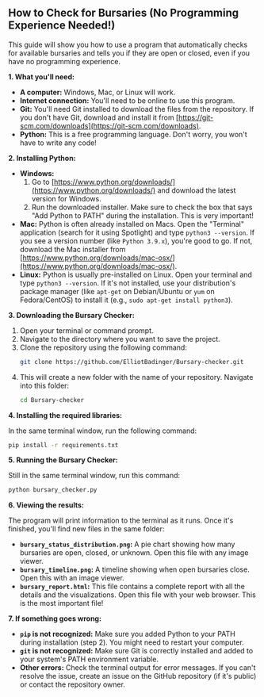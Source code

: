 ## How to Check for Bursaries (No Programming Experience Needed!)

This guide will show you how to use a program that automatically checks for available bursaries and tells you if they are open or closed, even if you have no programming experience.

**1. What you'll need:**

* **A computer:** Windows, Mac, or Linux will work.
* **Internet connection:** You'll need to be online to use this program.
* **Git:**  You'll need Git installed to download the files from the repository.  If you don't have Git, download and install it from [https://git-scm.com/downloads](https://git-scm.com/downloads).
* **Python:** This is a free programming language. Don't worry, you won't have to write any code!

**2. Installing Python:**

* **Windows:**
    1. Go to [https://www.python.org/downloads/](https://www.python.org/downloads/) and download the latest version for Windows.
    2. Run the downloaded installer.  Make sure to check the box that says "Add Python to PATH" during the installation. This is very important!
* **Mac:** Python is often already installed on Macs. Open the "Terminal" application (search for it using Spotlight) and type `python3 --version`. If you see a version number (like `Python 3.9.x`), you're good to go.  If not, download the Mac installer from [https://www.python.org/downloads/mac-osx/](https://www.python.org/downloads/mac-osx/).
* **Linux:** Python is usually pre-installed on Linux. Open your terminal and type `python3 --version`.  If it's not installed, use your distribution's package manager (like `apt-get` on Debian/Ubuntu or `yum` on Fedora/CentOS) to install it (e.g., `sudo apt-get install python3`).


**3. Downloading the Bursary Checker:**

1. Open your terminal or command prompt.
2. Navigate to the directory where you want to save the project.
3. Clone the repository using the following command:
   ```bash
   git clone https://github.com/ElliotBadinger/Bursary-checker.git
   ```
4. This will create a new folder with the name of your repository.  Navigate into this folder:
   ```bash
   cd Bursary-checker  
   ```

**4. Installing the required libraries:**

In the same terminal window, run the following command:

```bash
pip install -r requirements.txt
```

**5. Running the Bursary Checker:**

Still in the same terminal window, run this command:

```bash
python bursary_checker.py
```

**6. Viewing the results:**

The program will print information to the terminal as it runs. Once it's finished, you'll find new files in the same folder:

* **`bursary_status_distribution.png`:** A pie chart showing how many bursaries are open, closed, or unknown. Open this file with any image viewer.
* **`bursary_timeline.png`:** A timeline showing when open bursaries close. Open this with an image viewer.
* **`bursary_report.html`:**  This file contains a complete report with all the details and the visualizations. Open this file with your web browser. This is the most important file!

**7. If something goes wrong:**

* **`pip` is not recognized:** Make sure you added Python to your PATH during installation (step 2).  You might need to restart your computer.
* **`git` is not recognized:** Make sure Git is correctly installed and added to your system's PATH environment variable.
* **Other errors:** Check the terminal output for error messages. If you can't resolve the issue, create an issue on the GitHub repository (if it's public) or contact the repository owner.
